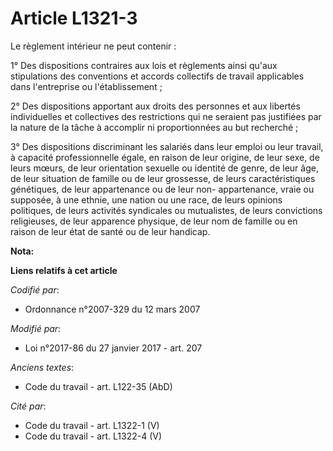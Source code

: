 # Article L1321-3

Le règlement intérieur ne peut contenir : 

1° Des dispositions contraires aux lois et règlements ainsi qu'aux stipulations des conventions et accords collectifs de
travail applicables dans l'entreprise ou l'établissement ; 

2° Des dispositions apportant aux droits des personnes et aux libertés individuelles et collectives des restrictions qui ne
seraient pas justifiées par la nature de la tâche à accomplir ni proportionnées au but recherché ; 

3° Des dispositions discriminant les salariés dans leur emploi ou leur travail, à capacité professionnelle égale, en raison
de leur origine, de leur sexe, de leurs mœurs, de leur orientation  sexuelle ou identité de genre, de leur âge, de leur
situation de famille ou de leur grossesse, de leurs caractéristiques génétiques, de leur appartenance ou de leur non-
appartenance, vraie ou supposée, à une ethnie, une nation ou une race, de leurs opinions politiques, de leurs activités
syndicales ou mutualistes, de leurs convictions religieuses, de leur apparence physique, de leur nom de famille ou en raison
de leur état de santé ou de leur handicap.

**Nota:**



**Liens relatifs à cet article**

_Codifié par_:

  - Ordonnance n°2007-329 du 12 mars 2007

_Modifié par_:

  - Loi n°2017-86 du 27 janvier 2017 - art. 207

_Anciens textes_:

  - Code du travail - art. L122-35 (AbD)

_Cité par_:

  - Code du travail - art. L1322-1 (V)
  - Code du travail - art. L1322-4 (V)
